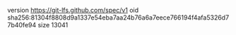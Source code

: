 version https://git-lfs.github.com/spec/v1
oid sha256:81304f8808d9a1337e54eba7aa24b76a6a7eece766194f4afa5326d77b40fe94
size 13041
